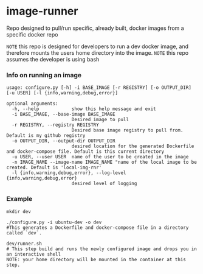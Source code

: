 # image-runner
Repo designed to pull/run specific, already built, docker images from a specific docker repo

`NOTE` this repo is designed for developers to run a dev docker image, and therefore mounts the users home directory into the image.
`NOTE` this repo assumes the developer is using bash

### Info on running an image

```
usage: configure.py [-h] -i BASE_IMAGE [-r REGISTRY] [-o OUTPUT_DIR] [-u USER] [-l {info,warning,debug,error}]

optional arguments:
  -h, --help            show this help message and exit
  -i BASE_IMAGE, --base-image BASE_IMAGE
                        Desired image to pull
  -r REGISTRY, --registry REGISTRY
                        Desired base image registry to pull from. Default is my github registry
  -o OUTPUT_DIR, --output-dir OUTPUT_DIR
                        desired location for the generated Dockerfile and docker-compose file. Default is this current directory
  -u USER, --user USER  name of the user to be created in the image
  -n IMAGE_NAME --image-name IMAGE_NAME "name of the local image to be created. Default is 'local-img-rnr'
  -l {info,warning,debug,error}, --log-level {info,warning,debug,error}
                        desired level of logging
```

### Example
```
mkdir dev

./configure.py -i ubuntu-dev -o dev
#This generates a Dockerfile and docker-compose file in a directory called `dev`.

dev/runner.sh
# This step build and runs the newly configured image and drops you in an interactive shell
NOTE: your home directory will be mounted in the container at this step.
```
